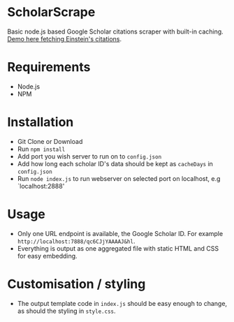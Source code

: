 # ScholarScrape

Basic node.js based Google Scholar citations scraper with built-in caching. [Demo here fetching Einstein's citations](https://scholarscrape.octophindigital.com/qc6CJjYAAAAJ&hl=en).

# Requirements

* Node.js
* NPM

# Installation

* Git Clone or Download
* Run `npm install`
* Add port you wish server to run on to `config.json`
* Add how long each scholar ID's data should be kept as `cacheDays` in `config.json`
* Run `node index.js` to run webserver on selected port on localhost, e.g `localhost:2888'

# Usage

* Only one URL endpoint is available, the Google Scholar ID. For example `http://localhost:7888/qc6CJjYAAAAJ&hl`.
* Everything is output as one aggregated file with static HTML and CSS for easy embedding.

# Customisation / styling

* The output template code in `index.js` should be easy enough to change, as should the styling in `style.css`.
